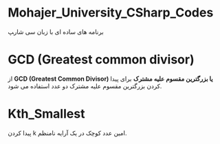 # Mohajer_University_CSharp_Codes
برنامه های ساده ای با زبان سی شار‍پ
# GCD (Greatest common divisor)
 از **GCD (Greatest Common Divisor) یا بزرگترین مقسوم علیه مشترک** برای پیدا کردن بزرگترین مقسوم علیه مشترک دو عدد استفاده می شود.
# Kth_Smallest
پیدا کردن k امین عدد کوچک در یک آرایه نامنظم.
